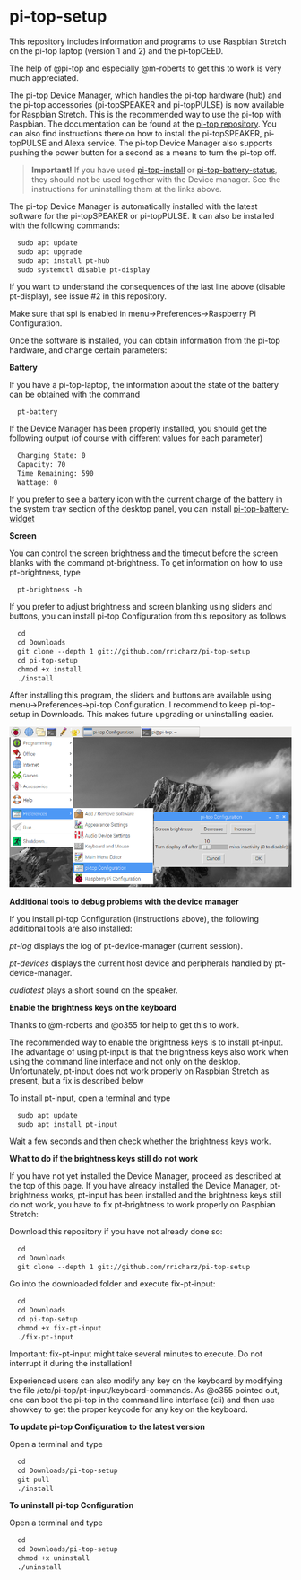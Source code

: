 # pi-top-setup

This repository includes information and programs to use Raspbian Stretch on the pi-top laptop
(version 1 and 2) and the pi-topCEED.

The help of @pi-top and especially @m-roberts to get this to work is very much appreciated.

The pi-top Device Manager, which handles the pi-top hardware (hub) and the pi-top accessories
(pi-topSPEAKER and pi-topPULSE) is now available for Raspbian Stretch. This is the recommended
way to use the pi-top with Raspbian. The documentation can be found at the
[pi-top repository](http:github.com/pi-top). You can also find instructions there on how to install
the pi-topSPEAKER, pi-topPULSE and Alexa service. The pi-top Device Manager
also supports pushing the power button for a second as a means to turn the pi-top off.

> **Important!**
> If you have used
> [pi-top-install](http:github.com/rricharz/pi-top-install) or
> [pi-top-battery-status](http:github.com/rricharz/pi-top-battery-status),
> they should not be used together with the
> Device manager. See the instructions for uninstalling them at the links above. 

The pi-top Device Manager is automatically installed with the latest software for the pi-topSPEAKER or
pi-topPULSE. It can also be installed with the following commands:
 
```
  sudo apt update
  sudo apt upgrade
  sudo apt install pt-hub
  sudo systemctl disable pt-display
```
If you want to understand the consequences of the last line above (disable pt-display),
see issue #2 in this repository.

Make sure that spi is enabled in menu->Preferences->Raspberry Pi Configuration.

Once the software is installed, you can obtain information from the pi-top hardware, and change
certain parameters:

**Battery**

If you have a pi-top-laptop, the information about the state of the battery can be obtained with
the command

```
  pt-battery
``` 

If the Device Manager has been properly installed, you should get the following output (of course with different values
for each parameter)

```
  Charging State: 0
  Capacity: 70
  Time Remaining: 590
  Wattage: 0
```

If you prefer to see a battery icon with the current charge of the battery in the
system tray section of the desktop panel, you can install
[pi-top-battery-widget](http:github.com/rricharz/pi-top-battery-widget)

**Screen**

You can control the screen brightness and the timeout before the screen blanks with
the command pt-brightness. To get information on how to use pt-brightness, type

```
  pt-brightness -h
``` 

If you prefer to adjust brightness and screen blanking using sliders and buttons, you
can install pi-top Configuration from this repository as follows

```
  cd
  cd Downloads
  git clone --depth 1 git://github.com/rricharz/pi-top-setup
  cd pi-top-setup
  chmod +x install
  ./install 
```

After installing this program, the sliders and buttons are available using
menu->Preferences->pi-top Configuration. I recommend to keep pi-top-setup in
Downloads. This makes future upgrading or uninstalling easier.

![Alt text](config.png?raw=true "menu item")

**Additional tools to debug problems with the device manager**

If you install pi-top Configuration (instructions above), the following additional
tools are also installed: 

*pt-log* displays the log of pt-device-manager (current session).

*pt-devices* displays the current host device and peripherals handled by
pt-device-manager.

*audiotest* plays a short sound on the speaker.


**Enable the brightness keys on the keyboard**

Thanks to @m-roberts and @o355 for help to get this to work.

The recommended way to enable the brightness keys is to install pt-input.
The advantage of using pt-input is that the brightness keys also work when using
the command line interface and not only on the desktop. Unfortunately,
pt-input does not work properly on Raspbian Stretch as present, but a fix is
described below

To install pt-input, open a terminal and type

```
  sudo apt update
  sudo apt install pt-input
```

Wait a few seconds and then check whether the brightness keys work.

**What to do if the brightness keys still do not work**

If you have not yet installed the Device Manager, proceed as described at the
top of this page. If you have already installed the Device Manager, pt-brightness
works, pt-input has been installed and the brightness keys still do not work,
you have to fix pt-brightness to work properly on Raspbian Stretch:

Download this repository if you have not already done so:

```
  cd
  cd Downloads
  git clone --depth 1 git://github.com/rricharz/pi-top-setup
```

Go into the downloaded folder and execute fix-pt-input:
```
  cd
  cd Downloads
  cd pi-top-setup
  chmod +x fix-pt-input
  ./fix-pt-input
```

Important: fix-pt-input might take several minutes to execute.
Do not interrupt it during the installation!

Experienced users can also modify any key on the keyboard by modifying the
file /etc/pi-top/pt-input/keyboard-commands. As @o355 pointed out, one can
boot the pi-top in the command line interface (cli) and then use showkey to
get the proper keycode for any key on the keyboard.

**To update pi-top Configuration to the latest version**

Open a terminal and type

```
  cd
  cd Downloads/pi-top-setup
  git pull
  ./install
```


**To uninstall pi-top Configuration**

Open a terminal and type

```
  cd
  cd Downloads/pi-top-setup
  chmod +x uninstall
  ./uninstall
```
